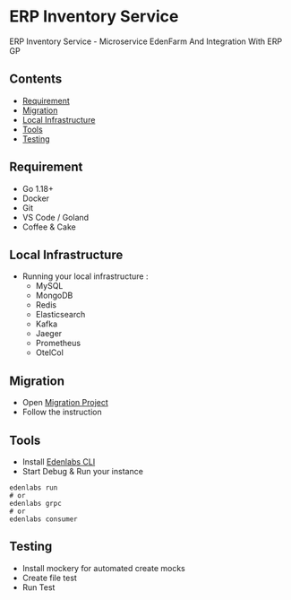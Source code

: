 # ERP Inventory Service 
ERP Inventory Service - Microservice EdenFarm And Integration With ERP GP

## Contents
- [Requirement](#requirement)
- [Migration](#migration)
- [Local Infrastructure](#local-infrastructure)
- [Tools](#tools)
- [Testing](#testing)

## Requirement
- Go 1.18+
- Docker
- Git
- VS Code / Goland
- Coffee & Cake

## Local Infrastructure
- Running your local infrastructure :
    - MySQL
    - MongoDB
    - Redis
    - Elasticsearch
    - Kafka
    - Jaeger
    - Prometheus
    - OtelCol

## Migration
- Open [Migration Project](https://git.edenfarm.id/project-version3/erp-databases)
- Follow the instruction

## Tools
- Install [Edenlabs CLI](https://git.edenfarm.id/edenlabs/cli)
- Start Debug & Run your instance
```
edenlabs run
# or
edenlabs grpc
# or
edenlabs consumer
```

## Testing
- Install mockery for automated create mocks
- Create file test
- Run Test
